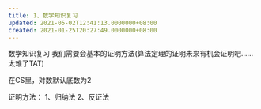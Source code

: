 ```yaml
---
title: 1、数学知识复习
updated: 2021-05-02T12:41:13.0000000+08:00
created: 2021-01-25T20:27:49.0000000+08:00
---
```


数学知识复习
我们需要会基本的证明方法(算法定理的证明未来有机会证明吧……太难了TAT)

在CS里，对数默认底数为2

证明方法：
1、归纳法
2、反证法
